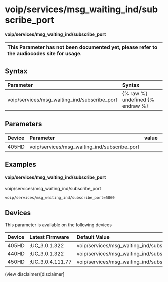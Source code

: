 ﻿---
description: voip/services/msg_waiting_ind/subscribe_port
search:
    keywords: ['voip','services','msg_waiting_ind','subscribe_port']
---

# voip/services/msg_waiting_ind/subscribe_port

#### voip/services/msg_waiting_ind/subscribe_port


| This Parameter has not been documented yet, please refer to the audiocodes site for usage.  |
| :--- |

## Syntax
| Parameter | Syntax |
| :--- | :--- |
|voip/services/msg_waiting_ind/subscribe_port | {% raw %} undefined {% endraw %} |

## Parameters
|Device|Parameter|value|Description|
|:---|:---|:---|:---|
| 405HD | voip/services/msg_waiting_ind/subscribe_port |  |  |

## Examples
#### voip/services/msg_waiting_ind/subscribe_port

voip/services/msg_waiting_ind/subscribe_port

```
voip/services/msg_waiting_ind/subscribe_port=5060
```

## Devices
This parameter is available on the following devices

| Device | Latest Firmware | Default Value |
|:---|:---|:---|
| 405HD | ;UC_3.0.1.322 | voip/services/msg_waiting_ind/subscribe_port=5060 
| 440HD | ;UC_3.0.1.322 | voip/services/msg_waiting_ind/subscribe_port=5060 
| 450HD | ;UC_3.0.4.111.77 | voip/services/msg_waiting_ind/subscribe_port=5060 

(view disclaimer)[disclaimer]
